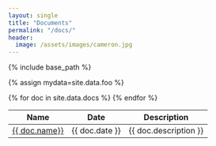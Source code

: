 ```yaml
---
layout: single
title: "Documents"
permalink: "/docs/"
header:
  image: /assets/images/cameron.jpg
---
```

{% include base_path %}


{% assign mydata=site.data.foo %}

<table>
    <thead>
        <th>Name</th>
        <th>Date</th>
        <th>Description</th>
    </thead>
    <tbody>
    	  {% for doc in site.data.docs %}
        <tr>       
            <td><a href="{{ base_path }}/{{ doc.url }}">{{ doc.name}} </a></td>
            <td>{{ doc.date }}</td>
            <td>{{ doc.description }}</td>
        </tr>
    {% endfor %}
    </tbody>
</table>

<!-- [![](/assets/images/report_cover.jpg){: .align-left}]({{ base_path }}/pdfs/prewired-for-web.pdf)
To find out more about how we've developed and what we've been doing, read [our first Prewired report]({{ base_path }}/pdfs/prewired-for-web.pdf).
 -->

